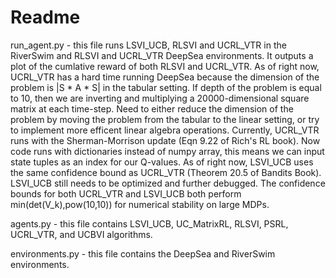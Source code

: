 # Readme

run_agent.py - this file runs LSVI_UCB, RLSVI and UCRL_VTR in the RiverSwim and RLSVI and UCRL_VTR DeepSea environments. 
It outputs a plot of the cumlative reward of both RLSVI and UCRL_VTR. As of right now, UCRL_VTR has a hard
time running DeepSea because the dimension of the problem is |S * A * S| in the tabular setting. If depth of the problem 
is equal to 10, then we are inverting and multiplying a 20000-dimensional square matrix at each time-step. Need to either
reduce the dimension of the problem by moving the problem from the tabular to the linear setting, or try to implement more 
efficent linear algebra operations. Currently, UCRL_VTR runs with the Sherman-Morrison update (Eqn 9.22 of Rich's RL book). Now code runs with dictionaries instead of numpy array, this means we can input state tuples as an index for our Q-values. As of right now, LSVI_UCB uses the same confidence bound as UCRL_VTR (Theorem 20.5 of Bandits Book). LSVI_UCB still needs to be optimized and further debugged. The confidence bounds for both UCRL_VTR and LSVI_UCB both perform min(det(V_k),pow(10,10)) for numerical stability on large MDPs.

agents.py - this file contains LSVI_UCB, UC_MatrixRL, RLSVI, PSRL, UCRL_VTR, and UCBVI algorithms.

environments.py - this file contains the DeepSea and RiverSwim environments.


